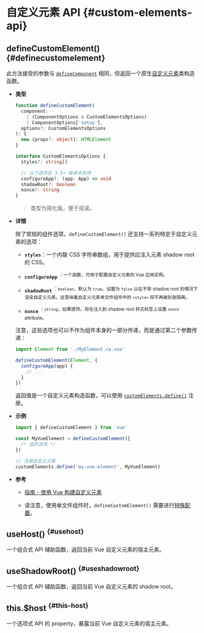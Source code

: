 # 自定义元素 API {#custom-elements-api}

## defineCustomElement() {#definecustomelement}

此方法接受的参数与 [`defineComponent`](#definecomponent) 相同，但返回一个原生[自定义元素](https://developer.mozilla.org/zh-CN/docs/Web/Web_Components/Using_custom_elements)类构造函数。

- **类型**

  ```ts
  function defineCustomElement(
    component:
      | (ComponentOptions & CustomElementsOptions)
      | ComponentOptions['setup'],
    options?: CustomElementsOptions
  ): {
    new (props?: object): HTMLElement
  }

  interface CustomElementsOptions {
    styles?: string[]

    // 以下选项在 3.5+ 版本中支持
    configureApp?: (app: App) => void
    shadowRoot?: boolean
    nonce?: string
  }
  ```

  > 类型为简化版，便于阅读。

- **详情**

  除了常规的组件选项，`defineCustomElement()` 还支持一系列特定于自定义元素的选项：

  - **`styles`**：一个内联 CSS 字符串数组，用于提供应注入元素 shadow root 的 CSS。

  - **`configureApp`** <sup class="vt-badge" data-text="3.5+"/>：一个函数，可用于配置自定义元素的 Vue 应用实例。

  - **`shadowRoot`** <sup class="vt-badge" data-text="3.5+"/>：`boolean`，默认为 `true`。设置为 `false` 以在不带 shadow root 的情况下渲染自定义元素。这意味着自定义元素单文件组件中的 `<style>` 将不再被封装隔离。

  - **`nonce`** <sup class="vt-badge" data-text="3.5+"/>：`string`，如果提供，将在注入到 shadow root 样式标签上设置 `nonce` attribute。

  注意，这些选项也可以不作为组件本身的一部分传递，而是通过第二个参数传递：

  ```js
  import Element from './MyElement.ce.vue'

  defineCustomElement(Element, {
    configureApp(app) {
      // ...
    }
  })
  ```

  返回值是一个自定义元素构造函数，可以使用 [`customElements.define()`](https://developer.mozilla.org/zh-CN/docs/Web/API/CustomElementRegistry/define) 注册。

- **示例**

  ```js
  import { defineCustomElement } from 'vue'

  const MyVueElement = defineCustomElement({
    /* 组件选项 */
  })

  // 注册自定义元素
  customElements.define('my-vue-element', MyVueElement)
  ```

- **参考**

  - [指南 - 使用 Vue 构建自定义元素](/guide/extras/web-components#building-custom-elements-with-vue)

  - 请注意，使用单文件组件时，`defineCustomElement()` 需要进行[特殊配置](/guide/extras/web-components#sfc-as-custom-element)。

## useHost() <sup class="vt-badge" data-text="3.5+"/> {#usehost}

一个组合式 API 辅助函数，返回当前 Vue 自定义元素的宿主元素。

## useShadowRoot() <sup class="vt-badge" data-text="3.5+"/> {#useshadowroot}

一个组合式 API 辅助函数，返回当前 Vue 自定义元素的 shadow root。

## this.$host <sup class="vt-badge" data-text="3.5+"/> {#this-host}

一个选项式 API 的 property，暴露当前 Vue 自定义元素的宿主元素。
